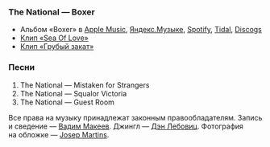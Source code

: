 ### The National — Boxer

- Альбом «Boxer» в
	[Apple Music](https://music.apple.com/album/220311706),
	[Яндекс.Музыке](https://music.yandex.ru/album/718954),
	[Spotify](https://open.spotify.com/album/3Td1c2eAXaFzU4F8QCbFbp),
	[Tidal](https://tidal.com/browse/album/58086088),
	[Discogs](https://www.discogs.com/master/15110)
- [Клип «Sea Of Love»](https://youtu.be/yIWmRbHDhGw)
- [Клип «Грубый закат»](https://youtu.be/FyCsJAj69sc)

### Песни

1. The National — Mistaken for Strangers
2. The National — Squalor Victoria
3. The National — Guest Room

Все права на музыку принадлежат законным правообладателям.
Запись и сведение — [Вадим Макеев](https://pepelsbey.dev/).
Джингл — [Дэн Лебовиц](https://www.youtube.com/channel/UC38A5qHrlc_Zgua7vL4b96w).
Фотография на обложке — [Josep Martins](https://unsplash.com/photos/Y9gO2z77Udk).
